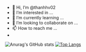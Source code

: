 - 👋 Hi, I’m @thanhhv02
- 👀 I’m interested in ...
- 🌱 I’m currently learning ...
- 💞️ I’m looking to collaborate on ...
- 📫 How to reach me ...
- 
![Anurag's GitHub stats](https://github-readme-stats.vercel.app/api?username=thanhhv02&show_icons=true&theme=radical)
[![Top Langs](https://github-readme-stats.vercel.app/api/top-langs/?username=thanhhv02&layout=compact)](https://github.com/anuraghazra/github-readme-stats)

<!---
vanthanh12102002/vanthanh12102002 is a ✨ special ✨ repository because its `README.md` (this file) appears on your GitHub profile.
You can click the Preview link to take a look at your changes.
--->
